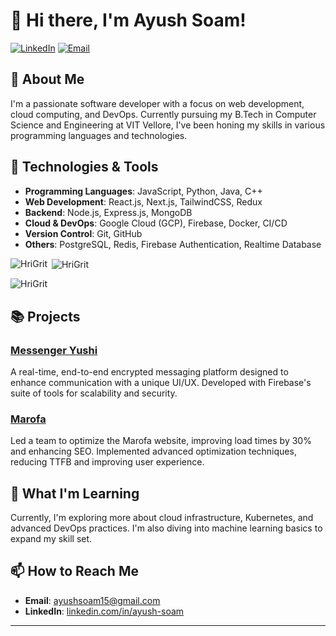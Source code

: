 # 👋 Hi there, I'm Ayush Soam!

[![LinkedIn](https://img.shields.io/badge/LinkedIn-Connect-blue)](https://www.linkedin.com/in/ayush-soam-7556aa19a)
[![Email](https://img.shields.io/badge/Email-Contact-green)](mailto:ayushsoam15@gmail.com)

## 🚀 About Me

I'm a passionate software developer with a focus on web development, cloud computing, and DevOps. Currently pursuing my B.Tech in Computer Science and Engineering at VIT Vellore, I've been honing my skills in various programming languages and technologies.

## 🔧 Technologies & Tools

- **Programming Languages**: JavaScript, Python, Java, C++
- **Web Development**: React.js, Next.js, TailwindCSS, Redux
- **Backend**: Node.js, Express.js, MongoDB
- **Cloud & DevOps**: Google Cloud (GCP), Firebase, Docker, CI/CD
- **Version Control**: Git, GitHub
- **Others**: PostgreSQL, Redis, Firebase Authentication, Realtime Database


<p><img align="left" src="https://github-readme-stats.vercel.app/api/top-langs?username=HriGrit&show_icons=true&locale=en&layout=compact" alt="HriGrit" /></p>

<p>&nbsp;<img align="center" src="https://github-readme-stats.vercel.app/api?username=HriGrit&show_icons=true&locale=en" alt="HriGrit" /></p>

<p><img align="center" src="https://github-readme-streak-stats.herokuapp.com/?user=HriGrit&" alt="HriGrit" /></p>


## 📚 Projects

### [Messenger Yushi](https://github.com/HriGrit/Yushi)
A real-time, end-to-end encrypted messaging platform designed to enhance communication with a unique UI/UX. Developed with Firebase's suite of tools for scalability and security.

### [Marofa](https://marofa-2279c.web.app/)
Led a team to optimize the Marofa website, improving load times by 30% and enhancing SEO. Implemented advanced optimization techniques, reducing TTFB and improving user experience.

## 🌱 What I'm Learning

Currently, I'm exploring more about cloud infrastructure, Kubernetes, and advanced DevOps practices. I'm also diving into machine learning basics to expand my skill set.

## 📫 How to Reach Me

- **Email**: ayushsoam15@gmail.com
- **LinkedIn**: [linkedin.com/in/ayush-soam](https://www.linkedin.com/in/ayush-soam-7556aa19a)

---
